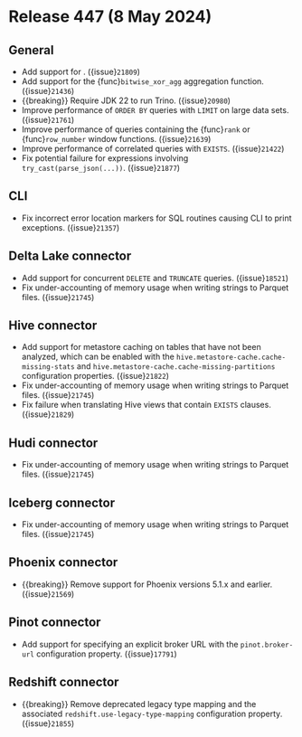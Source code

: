 # Release 447 (8 May 2024)

## General

* Add support for [](/sql/show-create-function). ({issue}`21809`)
* Add support for the {func}`bitwise_xor_agg` aggregation function. ({issue}`21436`)
* {{breaking}} Require JDK 22 to run Trino. ({issue}`20980`)
* Improve performance of `ORDER BY` queries with `LIMIT` on large data sets. ({issue}`21761`)
* Improve performance of queries containing the {func}`rank` or
  {func}`row_number` window functions. ({issue}`21639`)
* Improve performance of correlated queries with `EXISTS`. ({issue}`21422`)
* Fix potential failure for expressions involving `try_cast(parse_json(...))`. ({issue}`21877`)

## CLI

* Fix incorrect error location markers for SQL routines causing CLI to print
  exceptions. ({issue}`21357`)

## Delta Lake connector

* Add support for concurrent `DELETE` and `TRUNCATE` queries. ({issue}`18521`)
* Fix under-accounting of memory usage when writing strings to Parquet files. ({issue}`21745`)

## Hive connector

* Add support for metastore caching on tables that have not been analyzed, which
  can be enabled with the `hive.metastore-cache.cache-missing-stats` and
  `hive.metastore-cache.cache-missing-partitions` configuration properties. ({issue}`21822`)
* Fix under-accounting of memory usage when writing strings to Parquet files. ({issue}`21745`)
* Fix failure when translating Hive views that contain `EXISTS` clauses. ({issue}`21829`)

## Hudi connector

* Fix under-accounting of memory usage when writing strings to Parquet files. ({issue}`21745`)

## Iceberg connector

* Fix under-accounting of memory usage when writing strings to Parquet files. ({issue}`21745`)

## Phoenix connector

* {{breaking}} Remove support for Phoenix versions 5.1.x and earlier. ({issue}`21569`)

## Pinot connector

* Add support for specifying an explicit broker URL with the `pinot.broker-url`
  configuration property. ({issue}`17791`)

## Redshift connector

* {{breaking}} Remove deprecated legacy type mapping and the associated
  `redshift.use-legacy-type-mapping` configuration property. ({issue}`21855`)
